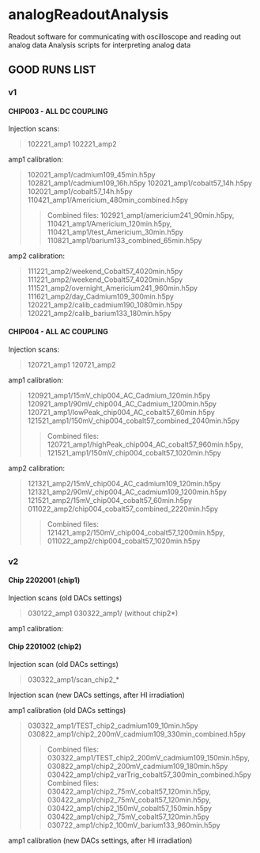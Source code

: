 # analogReadoutAnalysis

Readout software for communicating with oscilloscope and reading out analog data
Analysis scripts for interpreting analog data


## GOOD RUNS LIST

### v1

#### CHIP003 - ALL DC COUPLING

Injection scans:
> 102221_amp1
> 102221_amp2

amp1 calibration:
> 102021_amp1/cadmium109_45min.h5py
> 102821_amp1/cadmium109_16h.h5py
> 102021_amp1/cobalt57_14h.h5py
> 102021_amp1/cobalt57_14h.h5py
> 110421_amp1/Americium_480min_combined.h5py
>> Combined files: 102921_amp1/americium241_90min.h5py, 110421_amp1/Americium_120min.h5py, 110421_amp1/test_Americium_30min.h5py
> 110821_amp1/barium133_combined_65min.h5py

amp2 calibration:
> 111221_amp2/weekend_Cobalt57_4020min.h5py
> 111221_amp2/weekend_Cobalt57_4020min.h5py
> 111521_amp2/overnight_Americium241_960min.h5py
> 111621_amp2/day_Cadmium109_300min.h5py
> 120221_amp2/calib_cadmium190_1080min.h5py
> 120221_amp2/calib_barium133_180min.h5py


#### CHIP004 - ALL AC COUPLING

Injection scans:
> 120721_amp1
> 120721_amp2

amp1 calibration: 
> 120921_amp1/15mV_chip004_AC_Cadmium_120min.h5py
> 120921_amp1/90mV_chip004_AC_Cadmium_1200min.h5py
> 120721_amp1/lowPeak_chip004_AC_cobalt57_60min.h5py
> 121521_amp1/150mV_chip004_cobalt57_combined_2040min.h5py
>> Combined files: 120721_amp1/highPeak_chip004_AC_cobalt57_960min.h5py, 121521_amp1/150mV_chip004_cobalt57_1020min.h5py

amp2 calibration:
> 121321_amp2/15mV_chip004_AC_cadmium109_120min.h5py
> 121321_amp2/90mV_chip004_AC_cadmium109_1200min.h5py
> 121521_amp2/15mV_chip004_cobalt57_60min.h5py
> 011022_amp2/chip004_cobalt57_combined_2220min.h5py
>> Combined files: 121421_amp2/150mV_chip004_cobalt57_1200min.h5py, 011022_amp2/chip004_cobalt57_1020min.h5py


### v2

#### Chip 2202001 (chip1)

Injection scans (old DACs settings)
> 030122_amp1
> 030322_amp1/ (without chip2*)

amp1 calibration:

#### Chip 2201002 (chip2)

Injection scan (old DACs settings)
> 030322_amp1/scan_chip2_*

Injection scan (new DACs settings, after HI irradiation)

amp1 calibration (old DACs settings)
> 030322_amp1/TEST_chip2_cadmium109_10min.h5py
> 030822_amp1/chip2_200mV_cadmium109_330min_combined.h5py
>> Combined files: 030322_amp1/TEST_chip2_200mV_cadmium109_150min.h5py, 030822_amp1/chip2_200mV_cadmium109_180min.h5py
> 030422_amp1/chip2_varTrig_cobalt57_300min_combined.h5py
>> Combined files: 030422_amp1/chip2_75mV_cobalt57_120min.h5py, 030422_amp1/chip2_75mV_cobalt57_120min.h5py, 030422_amp1/chip2_150mV_cobalt57_150min.h5py
> 030422_amp1/chip2_75mV_cobalt57_120min.h5py
> 030722_amp1/chip2_100mV_barium133_960min.h5py

amp1 calibration (new DACs settings, after HI irradiation)
